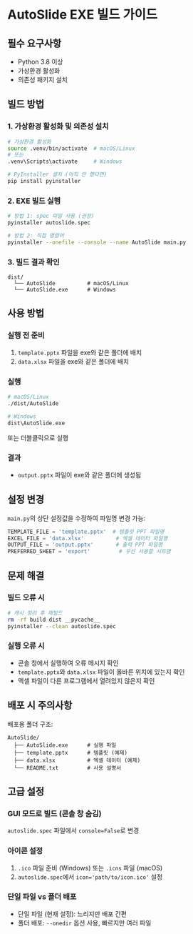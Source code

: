 # AutoSlide EXE 빌드 가이드

## 필수 요구사항

- Python 3.8 이상
- 가상환경 활성화
- 의존성 패키지 설치

## 빌드 방법

### 1. 가상환경 활성화 및 의존성 설치

```bash
# 가상환경 활성화
source .venv/bin/activate  # macOS/Linux
# 또는
.venv\Scripts\activate     # Windows

# PyInstaller 설치 (아직 안 했다면)
pip install pyinstaller
```

### 2. EXE 빌드 실행

```bash
# 방법 1: spec 파일 사용 (권장)
pyinstaller autoslide.spec

# 방법 2: 직접 명령어
pyinstaller --onefile --console --name AutoSlide main.py
```

### 3. 빌드 결과 확인

```
dist/
  └── AutoSlide          # macOS/Linux
  └── AutoSlide.exe      # Windows
```

## 사용 방법

### 실행 전 준비
1. `template.pptx` 파일을 exe와 같은 폴더에 배치
2. `data.xlsx` 파일을 exe와 같은 폴더에 배치

### 실행
```bash
# macOS/Linux
./dist/AutoSlide

# Windows
dist\AutoSlide.exe
```

또는 더블클릭으로 실행

### 결과
- `output.pptx` 파일이 exe와 같은 폴더에 생성됨

## 설정 변경

`main.py`의 상단 설정값을 수정하여 파일명 변경 가능:

```python
TEMPLATE_FILE = 'template.pptx'  # 템플릿 PPT 파일명
EXCEL_FILE = 'data.xlsx'          # 엑셀 데이터 파일명
OUTPUT_FILE = 'output.pptx'       # 출력 PPT 파일명
PREFERRED_SHEET = 'export'         # 우선 사용할 시트명
```

## 문제 해결

### 빌드 오류 시
```bash
# 캐시 정리 후 재빌드
rm -rf build dist __pycache__
pyinstaller --clean autoslide.spec
```

### 실행 오류 시
- 콘솔 창에서 실행하여 오류 메시지 확인
- `template.pptx`와 `data.xlsx` 파일이 올바른 위치에 있는지 확인
- 엑셀 파일이 다른 프로그램에서 열려있지 않은지 확인

## 배포 시 주의사항

배포용 폴더 구조:
```
AutoSlide/
  ├── AutoSlide.exe      # 실행 파일
  ├── template.pptx      # 템플릿 (예제)
  ├── data.xlsx          # 엑셀 데이터 (예제)
  └── README.txt         # 사용 설명서
```

## 고급 설정

### GUI 모드로 빌드 (콘솔 창 숨김)
`autoslide.spec` 파일에서 `console=False`로 변경

### 아이콘 설정
1. `.ico` 파일 준비 (Windows) 또는 `.icns` 파일 (macOS)
2. `autoslide.spec`에서 `icon='path/to/icon.ico'` 설정

### 단일 파일 vs 폴더 배포
- 단일 파일 (현재 설정): 느리지만 배포 간편
- 폴더 배포: `--onedir` 옵션 사용, 빠르지만 여러 파일
